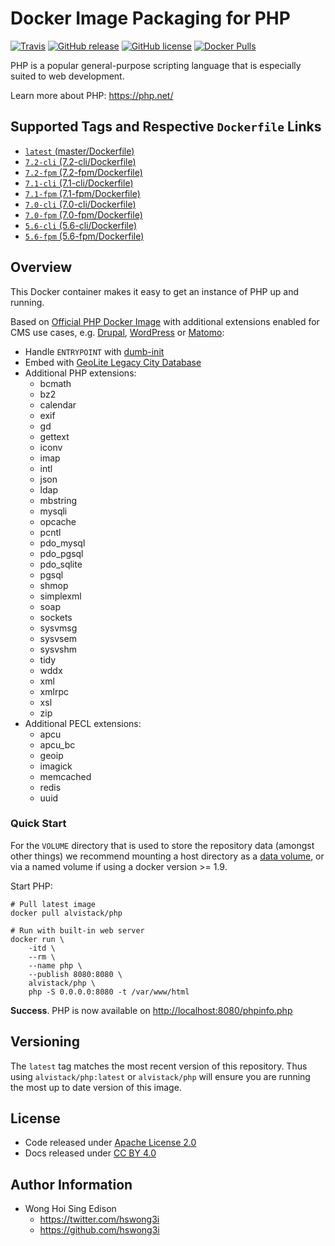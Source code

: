 # Docker Image Packaging for PHP

[![Travis](https://img.shields.io/travis/alvistack/docker-php.svg)](https://travis-ci.org/alvistack/docker-php)
[![GitHub release](https://img.shields.io/github/release/alvistack/docker-php.svg)](https://github.com/alvistack/docker-php/releases)
[![GitHub license](https://img.shields.io/github/license/alvistack/docker-php.svg)](https://github.com/alvistack/docker-php/blob/master/LICENSE)
[![Docker Pulls](https://img.shields.io/docker/pulls/alvistack/php.svg)](https://hub.docker.com/r/alvistack/php/)

PHP is a popular general-purpose scripting language that is especially suited to web development.

Learn more about PHP: <https://php.net/>

## Supported Tags and Respective `Dockerfile` Links

  - [`latest` (master/Dockerfile)](https://github.com/alvistack/docker-php/blob/master/Dockerfile)
  - [`7.2-cli` (7.2-cli/Dockerfile)](https://github.com/alvistack/docker-php/blob/7.2-cli/Dockerfile)
  - [`7.2-fpm` (7.2-fpm/Dockerfile)](https://github.com/alvistack/docker-php/blob/7.2-fpm/Dockerfile)
  - [`7.1-cli` (7.1-cli/Dockerfile)](https://github.com/alvistack/docker-php/blob/7.1-cli/Dockerfile)
  - [`7.1-fpm` (7.1-fpm/Dockerfile)](https://github.com/alvistack/docker-php/blob/7.1-fpm/Dockerfile)
  - [`7.0-cli` (7.0-cli/Dockerfile)](https://github.com/alvistack/docker-php/blob/7.0-cli/Dockerfile)
  - [`7.0-fpm` (7.0-fpm/Dockerfile)](https://github.com/alvistack/docker-php/blob/7.0-fpm/Dockerfile)
  - [`5.6-cli` (5.6-cli/Dockerfile)](https://github.com/alvistack/docker-php/blob/5.6-cli/Dockerfile)
  - [`5.6-fpm` (5.6-fpm/Dockerfile)](https://github.com/alvistack/docker-php/blob/5.6-fpm/Dockerfile)

## Overview

This Docker container makes it easy to get an instance of PHP up and running.

Based on [Official PHP Docker Image](https://hub.docker.com/_/php/) with additional extensions enabled for CMS use cases, e.g. [Drupal](https://drupal.org/), [WordPress](https://wordpress.org/) or [Matomo](https://matomo.org/):

  - Handle `ENTRYPOINT` with [dumb-init](https://github.com/Yelp/dumb-init)
  - Embed with [GeoLite Legacy City Database](https://dev.maxmind.com/geoip/legacy/geolite/)
  - Additional PHP extensions:
      - bcmath
      - bz2
      - calendar
      - exif
      - gd
      - gettext
      - iconv
      - imap
      - intl
      - json
      - ldap
      - mbstring
      - mysqli
      - opcache
      - pcntl
      - pdo\_mysql
      - pdo\_pgsql
      - pdo\_sqlite
      - pgsql
      - shmop
      - simplexml
      - soap
      - sockets
      - sysvmsg
      - sysvsem
      - sysvshm
      - tidy
      - wddx
      - xml
      - xmlrpc
      - xsl
      - zip
  - Additional PECL extensions:
      - apcu
      - apcu\_bc
      - geoip
      - imagick
      - memcached
      - redis
      - uuid

### Quick Start

For the `VOLUME` directory that is used to store the repository data (amongst other things) we recommend mounting a host directory as a [data volume](https://docs.docker.com/engine/tutorials/dockervolumes/#/data-volumes), or via a named volume if using a docker version \>= 1.9.

Start PHP:

    # Pull latest image
    docker pull alvistack/php
    
    # Run with built-in web server
    docker run \
        -itd \
        --rm \
        --name php \
        --publish 8080:8080 \
        alvistack/php \
        php -S 0.0.0.0:8080 -t /var/www/html

**Success**. PHP is now available on <http://localhost:8080/phpinfo.php>

## Versioning

The `latest` tag matches the most recent version of this repository. Thus using `alvistack/php:latest` or `alvistack/php` will ensure you are running the most up to date version of this image.

## License

  - Code released under [Apache License 2.0](LICENSE)
  - Docs released under [CC BY 4.0](http://creativecommons.org/licenses/by/4.0/)

## Author Information

  - Wong Hoi Sing Edison
      - <https://twitter.com/hswong3i>
      - <https://github.com/hswong3i>
